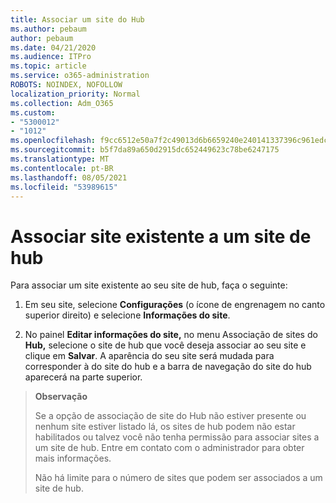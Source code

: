 ```yaml
---
title: Associar um site do Hub
ms.author: pebaum
author: pebaum
ms.date: 04/21/2020
ms.audience: ITPro
ms.topic: article
ms.service: o365-administration
ROBOTS: NOINDEX, NOFOLLOW
localization_priority: Normal
ms.collection: Adm_O365
ms.custom:
- "5300012"
- "1012"
ms.openlocfilehash: f9cc6512e50a7f2c49013d6b6659240e240141337396c961edc04225e130f54b
ms.sourcegitcommit: b5f7da89a650d2915dc652449623c78be6247175
ms.translationtype: MT
ms.contentlocale: pt-BR
ms.lasthandoff: 08/05/2021
ms.locfileid: "53989615"
---
```

# <a name="associate-existing-site-with-a-hub-site"></a>Associar site existente a um site de hub

Para associar um site existente ao seu site de hub, faça o seguinte:
  
1. Em seu site, selecione **Configurações** (o ícone de engrenagem no canto superior direito) e selecione **Informações do site**.

2. No painel **Editar informações do site,** no menu Associação de sites do **Hub,** selecione o site de hub que você deseja associar ao seu site e clique em **Salvar**. A aparência do seu site será mudada para corresponder à do site do hub e a barra de navegação do site do hub aparecerá na parte superior.

>**Observação**
>
>Se a opção de associação de site do Hub não estiver presente ou nenhum site estiver listado lá, os sites de hub podem não estar habilitados ou talvez você não tenha permissão para associar sites a um site de hub. Entre em contato com o administrador para obter mais informações.
>
>Não há limite para o número de sites que podem ser associados a um site de hub.
  